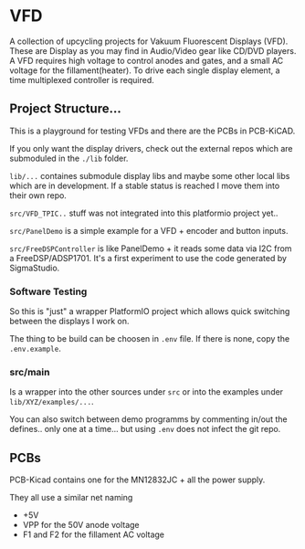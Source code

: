 # VFD

A collection of upcycling projects for Vakuum Fluorescent Displays (VFD). These are Display as you may find in Audio/Video gear like CD/DVD players. A VFD requires high voltage to control anodes and gates, and a small AC voltage for the fillament(heater). To drive each single display element, a time multiplexed controller is required.

## Project Structure...

This is a playground for testing VFDs and there are the PCBs in PCB-KiCAD.

If you only want the display drivers, check out the external repos which are submoduled in the ```./lib``` folder.

```lib/...``` containes submodule display libs and maybe some other local libs which are in development. If a stable status is reached I move them into their own repo.

```src/VFD_TPIC..``` stuff was not integrated into this platformio project yet..

```src/PanelDemo``` is a simple example for a VFD + encoder and button inputs.

```src/FreeDSPController``` is like PanelDemo + it reads some data via I2C from a FreeDSP/ADSP1701. It's a first experiment to use the code generated by SigmaStudio.

### Software Testing

So this is "just" a wrapper PlatformIO project which allows quick switching between the displays I work on.

The thing to be build can be choosen in ```.env``` file. If there is none, copy the ```.env.example```.

### src/main

Is a wrapper into the other sources under ```src``` or into the examples under ```lib/XYZ/examples/...```.

You can also switch between demo programms by commenting in/out the defines.. only one at a time... but using ```.env``` does not infect the git repo.

## PCBs

PCB-Kicad contains one for the MN12832JC + all the power supply.

They all use a similar net naming
- +5V
- VPP for the 50V anode voltage
- F1 and F2 for the fillament AC voltage

